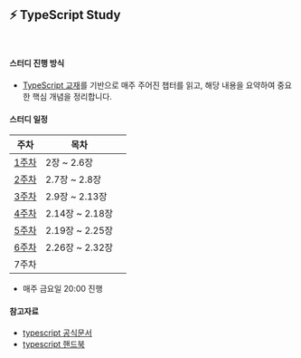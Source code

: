 ## ⚡️ TypeScript Study

<br/>

#### 스터디 진행 방식

- [TypeScript 교재](https://product.kyobobook.co.kr/detail/S000208416779)를 기반으로 매주 주어진 챕터를 읽고, 해당 내용을 요약하여 중요한 핵심 개념을 정리합니다.

#### 스터디 일정

| 주차                                                                  | 목차            |     |
| --------------------------------------------------------------------- | --------------- | --- |
| [1주차](https://github.com/swJaNG12/TypeScript-Study/tree/main/week1) | 2장 ~ 2.6장     |     |
| [2주차](https://github.com/swJaNG12/TypeScript-Study/tree/main/week2) | 2.7장 ~ 2.8장   |     |
| [3주차](https://github.com/swJaNG12/TypeScript-Study/tree/main/week3) | 2.9장 ~ 2.13장  |     |
| [4주차](https://github.com/swJaNG12/TypeScript-Study/tree/main/week4) | 2.14장 ~ 2.18장 |     |
| [5주차](https://github.com/swJaNG12/TypeScript-Study/tree/main/week5) | 2.19장 ~ 2.25장 |     |
| [6주차](https://github.com/swJaNG12/TypeScript-Study/tree/main/week6) | 2.26장 ~ 2.32장 |     |
| 7주차                                                                 |                 |     |

- 매주 금요일 20:00 진행

#### 참고자료

- [typescript 공식문서](https://www.typescriptlang.org/)
- [typescript 핸드북](https://www.typescriptlang.org/docs/handbook/intro.html)
